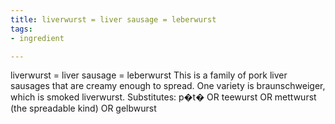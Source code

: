 ```yaml
---
title: liverwurst = liver sausage = leberwurst
tags:
- ingredient

---
```

liverwurst = liver sausage = leberwurst This is a family of pork liver sausages that are creamy enough to spread. One variety is braunschweiger, which is smoked liverwurst. Substitutes: p�t� OR teewurst OR mettwurst (the spreadable kind) OR gelbwurst

